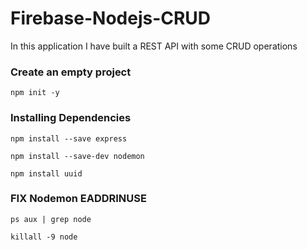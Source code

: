 # Firebase-Nodejs-CRUD
In this application I have built a REST API with some CRUD operations

### Create an empty project

```
npm init -y
```



### Installing Dependencies

```
npm install --save express

npm install --save-dev nodemon

npm install uuid
```



### FIX Nodemon EADDRINUSE

```
ps aux | grep node

killall -9 node
```

